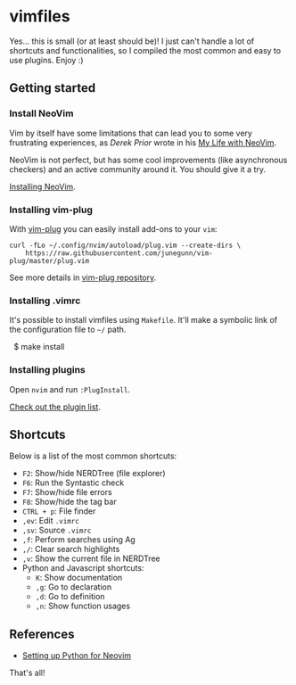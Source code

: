 vimfiles
========

Yes... this is small (or at least should be)! I just can't handle a lot of shortcuts and
functionalities, so I compiled the most common and easy to use plugins. Enjoy :)

## Getting started

### Install NeoVim

Vim by itself have some limitations that can lead you to some very frustrating experiences, as
*Derek Prior* wrote in his [My Life with NeoVim](https://robots.thoughtbot.com/my-life-with-neovim).

NeoVim is not perfect, but has some cool improvements (like asynchronous checkers) and an active
community around it. You should give it a try.

[Installing NeoVim](https://github.com/neovim/neovim/wiki/Installing-Neovim).

### Installing vim-plug

With [vim-plug](https://github.com/junegunn/vim-plug) you can easily install
add-ons to your `vim`:
       
    curl -fLo ~/.config/nvim/autoload/plug.vim --create-dirs \
        https://raw.githubusercontent.com/junegunn/vim-plug/master/plug.vim

See more details in [vim-plug repository](https://github.com/junegunn/vim-plug).

### Installing .vimrc

It's possible to install vimfiles using `Makefile`. It'll make
a symbolic link of the configuration file to `~/` path.

    $ make install

### Installing plugins

Open `nvim` and run `:PlugInstall`.

[Check out the plugin list](https://github.com/kplaube/vimfiles/blob/master/.vimrc#L10).

## Shortcuts

Below is a list of the most common shortcuts:

- `F2`: Show/hide NERDTree (file explorer)
- `F6`: Run the Syntastic check
- `F7`: Show/hide file errors
- `F8`: Show/hide the tag bar
- `CTRL + p`: File finder
- `,ev`: Edit `.vimrc`
- `,sv`: Source `.vimrc`
- `,f`: Perform searches using Ag
- `,/`: Clear search highlights
- `,v`: Show the current file in NERDTree
- Python and Javascript shortcuts:
    - `K`: Show documentation
    - `,g`: Go to declaration
    - `,d`: Go to definition
    - `,n`: Show function usages

## References

* [Setting up Python for Neovim](https://github.com/zchee/deoplete-jedi/wiki/Setting-up-Python-for-Neovim)

That's all!
